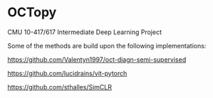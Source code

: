 # OCTopy
CMU 10-417/617 Intermediate Deep Learning Project


Some of the methods are build upon the following implementations:

https://github.com/Valentyn1997/oct-diagn-semi-supervised

https://github.com/lucidrains/vit-pytorch

https://github.com/sthalles/SimCLR

